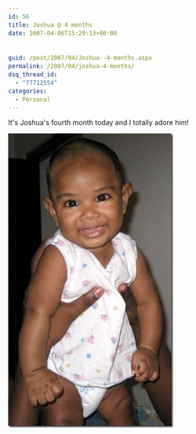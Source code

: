 ```yaml
---
id: 56
title: Joshua @ 4 months
date: 2007-04-06T15:29:13+00:00


guid: /post/2007/04/Joshua--4-months.aspx
permalink: /2007/04/joshua-4-months/
dsq_thread_id:
  - "77712554"
categories:
  - Personal
---
```

<p>It's Joshua's fourth month today and I totally adore him!</p> <p><a href="https://merill.net/wp-content/uploads/binary/Joshua4months_9A25/Joshuafourmonths2.jpg" atomicselection="true"><img style="border-right: 0px; border-top: 0px; border-left: 0px; border-bottom: 0px" height="600" src="/wp-content/uploads/binary/Joshua4months_9A25/Joshuafourmonths_thumb.jpg" width="337" border="0"></a></p>